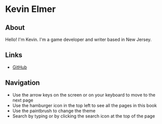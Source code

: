 # Kevin Elmer

## About

Hello! I'm Kevin. I'm a game developer and writer based in New Jersey.

## Links

- [GitHub](https://github.com/cueball-kev) 

## Navigation

- Use the arrow keys on the screen or on your keyboard to move to the next page
- Use the hamburger icon in the top left to see all the pages in this book
- Use the paintbrush to change the theme
- Search by typing or by clicking the search icon at the top of the page